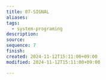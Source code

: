 ```yaml
---
title: 07-SIGNAL
aliases: 
tags:
  - system-programing
description: 
source: 
sequence: 7
finish: 
created: 2024-11-12T15:11:00+09:00
modified: 2024-11-12T15:11:00+09:00

---
```

